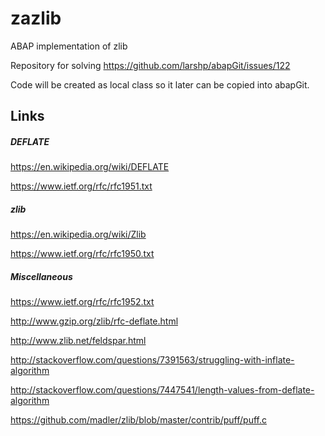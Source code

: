# zazlib
ABAP implementation of zlib

Repository for solving https://github.com/larshp/abapGit/issues/122

Code will be created as local class so it later can be copied into abapGit.

## Links

##### DEFLATE
https://en.wikipedia.org/wiki/DEFLATE

https://www.ietf.org/rfc/rfc1951.txt

##### zlib
https://en.wikipedia.org/wiki/Zlib

https://www.ietf.org/rfc/rfc1950.txt

##### Miscellaneous
https://www.ietf.org/rfc/rfc1952.txt

http://www.gzip.org/zlib/rfc-deflate.html

http://www.zlib.net/feldspar.html

http://stackoverflow.com/questions/7391563/struggling-with-inflate-algorithm

http://stackoverflow.com/questions/7447541/length-values-from-deflate-algorithm

https://github.com/madler/zlib/blob/master/contrib/puff/puff.c
